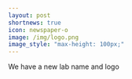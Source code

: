 ```yaml
---
layout: post
shortnews: true
icon: newspaper-o
image: /img/logo.png
image_style: "max-height: 100px;"
---
```


We have a new lab name and logo
